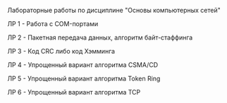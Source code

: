 Лабораторные работы по дисциплине "Основы компьютерных сетей"

ЛР 1 - Работа с COM-портами

ЛР 2 - Пакетная передача данных, алгоритм байт-стаффинга

ЛР 3 - Код CRC либо код Хэмминга

ЛР 4 - Упрощенный вариант алгоритма CSMA/CD

ЛР 5 - Упрощенный вариант алгоритма Token Ring

ЛР 6 - Упрощенный вариант алгоритма TCP